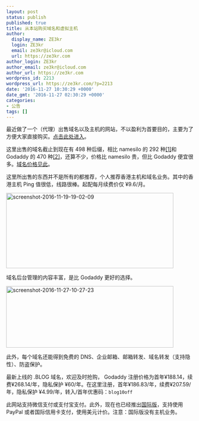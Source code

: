 ```yaml
---
layout: post
status: publish
published: true
title: 从本站购买域名和虚拟主机
author:
  display_name: ZE3kr
  login: ZE3kr
  email: ze3kr@icloud.com
  url: https://ze3kr.com
author_login: ZE3kr
author_email: ze3kr@icloud.com
author_url: https://ze3kr.com
wordpress_id: 2213
wordpress_url: https://ze3kr.com/?p=2213
date: '2016-11-27 10:30:29 +0000'
date_gmt: '2016-11-27 02:30:29 +0000'
categories:
- 公告
tags: []
---
```

<p>最近做了一个（代理）出售域名以及主机的网站，不以盈利为首要目的，主要为了方便大家直接购买。<a href="https://domain.tloxygen.com" target="_blank">点击此处进入</a>。</p>
<p>这里出售的域名截止到现在有 498 种后缀，相比 namesilo 的 292 种<a href="https://www.namesilo.com/pricing.php" target="_blank" rel="nofollow">[1]</a>和 Godaddy 的 470 种<a href="https://sg.godaddy.com/zh/domains/discount-domains.aspx" target="_blank" rel="nofollow">[2]</a>，还算不少，价格比 namesilo 贵，但比 Godaddy 便宜很多。<a href="https://domain.tloxygen.com/domain-registration/domain-registration-price.php" target="_blank" rel="nofollow">域名价格见此</a>。</p>
<p><!--more--></p>
<p>这里所出售的东西并不是所有的都推荐，个人推荐香港主机和域名业务。其中的香港主机 Ping 值很低，线路很棒。起配每月续费价仅 ¥9.6/月。</p>
<p><a href="https://cdn.tloxygen.com/sites/2/20161119190404/Screenshot-2016-11-19-19.02.09.png"><img class="wp-image-2202 size-medium aligncenter" src="https://cdn.tloxygen.com/sites/2/20161119190404/Screenshot-2016-11-19-19.02.09-450x202.png" alt="screenshot-2016-11-19-19-02-09" width="450" height="202" /></a></p>
<p>域名后台管理的内容丰富，是比 Godaddy 更好的选择。</p>
<p><img class="aligncenter size-medium wp-image-2214" src="https://cdn.tloxygen.com/sites/2/20161127102804/Screenshot-2016-11-27-10.27.23-450x165.png" alt="screenshot-2016-11-27-10-27-23" width="450" height="165" /></p>
<p>此外，每个域名还能得到免费的 DNS、企业邮箱、邮箱转发、域名转发（支持隐性）、防盗保护。</p>
<p>最新上线的 .BLOG 域名，欢迎及时抢购， Godaddy 注册价格为首年¥188.14，续费¥268.14/年，隐私保护 ¥60/年。在这里注册，首年¥186.83/年，续费¥207.59/年，隐私保护 ¥4.99/年，转入/首年优惠码：<code>blog10off</code></p>
<p>此网站支持微信支付或支付宝支付。此外，现在也已经推出<a href="https://domain.tlo.xyz" target="_blank">国际版</a>，支持使用 PayPal 或者国际信用卡支付，使用美元计价。注意：国际版没有主机业务。</p>
